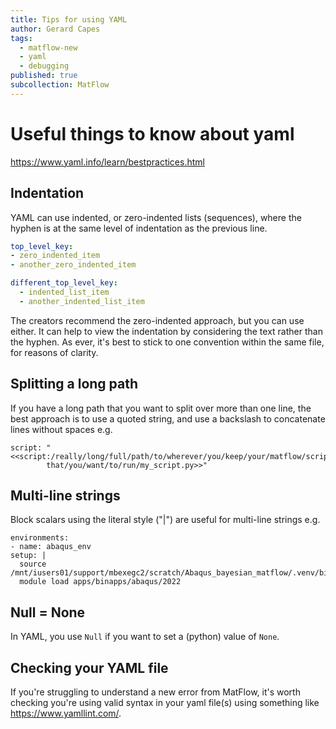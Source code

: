 ```yaml
---
title: Tips for using YAML
author: Gerard Capes
tags:
  - matflow-new
  - yaml
  - debugging
published: true
subcollection: MatFlow
---
```


# Useful things to know about yaml

<https://www.yaml.info/learn/bestpractices.html>

## Indentation
YAML can use indented, or zero-indented lists (sequences), where the hyphen is
at the same level of indentation as the previous line.

```yaml
top_level_key:
- zero_indented_item
- another_zero_indented_item

different_top_level_key:
  - indented_list_item
  - another_indented_list_item
```

The creators recommend the zero-indented approach, but you can use either.
It can help to view the indentation by considering the text rather than the hyphen.
As ever, it's best to stick to one convention within the same file, for reasons of clarity.

## Splitting a long path
If you have a long path that you want to split over more than one line,
the best approach is to use a quoted string, and use a backslash to concatenate lines
without spaces e.g.

```
script: "<<script:/really/long/full/path/to/wherever/you/keep/your/matflow/script/\
        that/you/want/to/run/my_script.py>>"
```

## Multi-line strings
Block scalars using the literal style ("|") are useful for multi-line strings
e.g.

```
environments:
- name: abaqus_env
setup: |
  source /mnt/iusers01/support/mbexegc2/scratch/Abaqus_bayesian_matflow/.venv/bin/activate
  module load apps/binapps/abaqus/2022
```

## Null = None
In YAML, you use `Null` if you want to set a (python) value of `None`.

## Checking your YAML file
If you're struggling to understand a new error from MatFlow, 
it's worth checking you're using valid syntax in your yaml file(s) 
using something like <https://www.yamllint.com/>.
